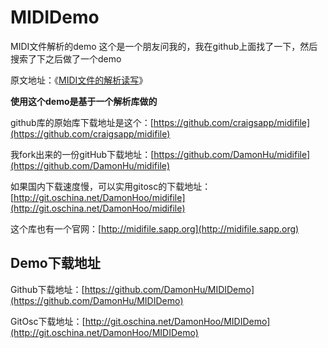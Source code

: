 # MIDIDemo
MIDI文件解析的demo
这个是一个朋友问我的，我在github上面找了一下，然后搜索了下之后做了一个demo

原文地址：《[MIDI文件的解析读写](http://www.hudongdong.com/c/269.html)》

**使用这个demo是基于一个解析库做的**

github库的原始库下载地址是这个：[https://github.com/craigsapp/midifile](https://github.com/craigsapp/midifile)

我fork出来的一份gitHub下载地址：[https://github.com/DamonHu/midifile](https://github.com/DamonHu/midifile)

如果国内下载速度慢，可以实用gitosc的下载地址：[http://git.oschina.net/DamonHoo/midifile](http://git.oschina.net/DamonHoo/midifile)

这个库也有一个官网：[http://midifile.sapp.org](http://midifile.sapp.org)

## Demo下载地址


Github下载地址：[https://github.com/DamonHu/MIDIDemo](https://github.com/DamonHu/MIDIDemo)

GitOsc下载地址：[http://git.oschina.net/DamonHoo/MIDIDemo](http://git.oschina.net/DamonHoo/MIDIDemo)
